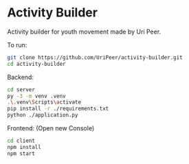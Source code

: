 # Activity Builder

Activity builder for youth movement made by Uri Peer.

To run:
```bash
git clone https://github.com/UriPeer/activity-builder.git
cd activity-builder
```
Backend:
```bash
cd server
py -3 -m venv .venv
.\.venv\Scripts\activate
pip install -r ./requirements.txt
python ./application.py
```
Frontend: (Open new Console)
```bash
cd client
npm install
npm start
```

